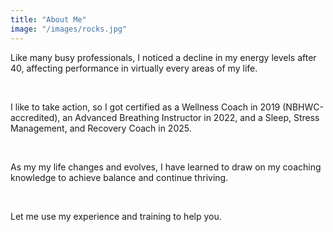 ```yaml
---
title: "About Me"
image: "/images/rocks.jpg"
---
```


Like many busy professionals, I noticed a decline in my energy levels after 40, affecting performance in virtually every areas of my life.

&nbsp;

I like to take action, so I got certified as a Wellness Coach in 2019 (NBHWC-accredited), an Advanced Breathing Instructor in 2022, and a Sleep, Stress Management, and Recovery Coach in 2025.

&nbsp;

As my my life changes and evolves, I have learned to draw on my coaching knowledge to achieve balance and continue thriving.

&nbsp;

Let me use my experience and training to help you.